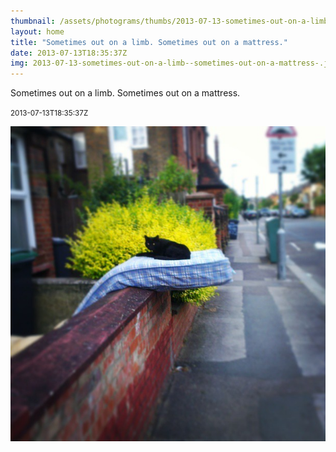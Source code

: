 ```yaml
---
thumbnail: /assets/photograms/thumbs/2013-07-13-sometimes-out-on-a-limb--sometimes-out-on-a-mattress-.png
layout: home
title: "Sometimes out on a limb. Sometimes out on a mattress."
date: 2013-07-13T18:35:37Z
img: 2013-07-13-sometimes-out-on-a-limb--sometimes-out-on-a-mattress-.jpg
---
```


Sometimes out on a limb. Sometimes out on a mattress.

<small>2013-07-13T18:35:37Z</small>

![Sometimes out on a limb. Sometimes out on a mattress.](/assets/photograms/original/2013-07-13-sometimes-out-on-a-limb--sometimes-out-on-a-mattress-.jpg)
